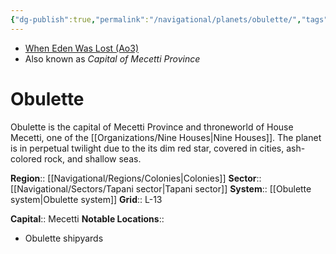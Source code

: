 ```yaml
---
{"dg-publish":true,"permalink":"/navigational/planets/obulette/","tags":["map","planet","tapani","colonies"],"noteIcon":"saber1"}
---
```


- [When Eden Was Lost (Ao3)](https://archiveofourown.org/works/19334440)
- Also known as *Capital of Mecetti Province*
# Obulette
Obulette is the capital of Mecetti Province and throneworld of House Mecetti, one of the [[Organizations/Nine Houses\|Nine Houses]]. The planet is in perpetual twilight due to the its dim red star, covered in cities, ash-colored rock, and shallow seas. 

**Region**::  [[Navigational/Regions/Colonies\|Colonies]]
**Sector**::  [[Navigational/Sectors/Tapani sector\|Tapani sector]]
**System**::  [[Obulette system\|Obulette system]]
**Grid**::  L-13

**Capital**::  Mecetti
**Notable Locations**::
- Obulette shipyards 
